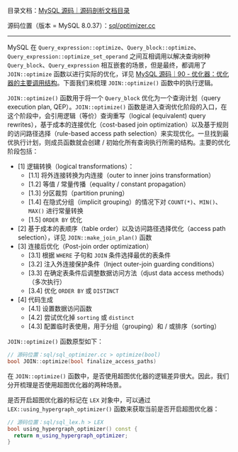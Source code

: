 目录文档：[MySQL 源码｜源码剖析文档目录](https://zhuanlan.zhihu.com/p/714761054)

源码位置（版本 = MySQL 8.0.37）：[sql/optimizer.cc](https://github.com/mysql/mysql-server/blob/trunk/sql/optimizer.cc)

---

MySQL 在 `Query_expression::optimize`、`Query_block::optimize`、`Query_expression::optimize_set_operand` 之间互相调用以解决查询树种 `Query_block`、`Query_expression` 相互嵌套的场景，但是最终，都调用了 `JOIN::optimize` 函数以进行实际的优化，详见 [MySQL 源码｜90 - 优化器：优化器的主要调用结构](https://zhuanlan.zhihu.com/p/899320354)。下面我们来梳理 `JOIN::optimize()` 函数中的执行逻辑。

`JOIN::optimize()` 函数用于将一个 `Query_block` 优化为一个查询计划（query execution plan, QEP）。`JOIN::optimize()` 函数是进入查询优化阶段的入口，在这个阶段中，会引用逻辑（等价）查询重写（logical (equivalent) query rewrites），基于成本的连接优化（cost-based join optimization）以及基于规则的访问路径选择（rule-based access path selection）来实现优化。一旦找到最优执行计划，则成员函数就会创建 / 初始化所有查询执行所需的结构。主要的优化阶段包括：

- [1] 逻辑转换（logical transformations）：
  - [1.1] 将外连接转换为内连接（outer to inner joins transformation）
  - [1.2] 等值 / 常量传播（equality / constant propagation）
  - [1.3] 分区裁剪（partition pruning）
  - [1.4] 在隐式分组（implicit grouping）的情况下对 `COUNT(*)`、`MIN()`、`MAX()` 进行常量转换
  - [1.5] `ORDER BY` 优化
- [2] 基于成本的表顺序（table order）以及访问路径选择优化（access path selection），详见 `JOIN::make_join_plan()` 函数
- [3] 连接后优化（Post-join order optimization）
  - [3.1] 根据 `WHERE` 子句和 `JOIN` 条件选择最优的表条件
  - [3.2] 注入外连接保护条件（Inject outer-join guarding conditions）
  - [3.3] 在确定表条件后调整数据访问方法（djust data access methods）（多次执行）
  - [3.4] 优化 `ORDER BY` 或 `DISTINCT`
- [4] 代码生成
  - [4.1] 设置数据访问函数
  - [4.2] 尝试优化掉 `sorting` 或 `distinct`
  - [4.3] 配置临时表使用，用于分组（grouping）和 / 或排序（sorting）

`JOIN::optimize()` 函数原型如下：

```C++
// 源码位置：sql/sql_optimizer.cc > optimize(bool)
bool JOIN::optimize(bool finalize_access_paths)
```

在 `JOIN::optimize()` 函数中，是否使用超图优化器的逻辑差异很大。因此，我们分开梳理是否使用超图优化器的两种场景。

是否开启超图优化器的标记在 `LEX` 对象中，可以通过 `LEX::using_hypergraph_optimizer()` 函数来获取当前是否开启超图优化器：

```C++
// 源码位置：sql/sql_lex.h > LEX
bool using_hypergraph_optimizer() const {
  return m_using_hypergraph_optimizer;
}
```
